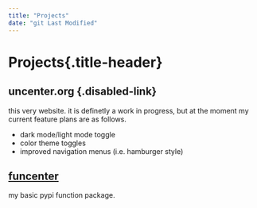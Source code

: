 ```yaml
---
title: "Projects"
date: "git Last Modified"
---
```


# Projects{.title-header}

## uncenter.org {.disabled-link}
this very website. it is definetly a work in progress, but at the moment my current feature plans are as follows.
- dark mode/light mode toggle
- color theme toggles
- improved navigation menus (i.e. hamburger style)

## [funcenter](/projects/funcenter)
my basic pypi function package.

